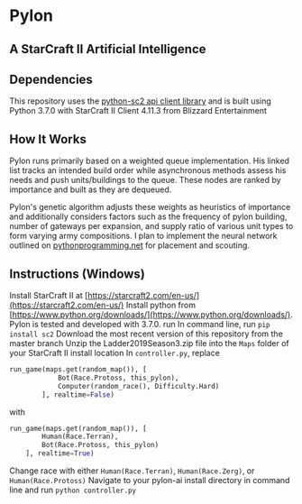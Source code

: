 # Pylon
## A StarCraft II Artificial Intelligence

## Dependencies
This repository uses the [python-sc2 api client library](https://github.com/Dentosal/python-sc2) and is built using Python 3.7.0 with StarCraft II Client 4.11.3 from Blizzard Entertainment

## How It Works
Pylon runs primarily based on a weighted queue implementation. His linked list tracks an intended build order while asynchronous methods assess his needs and push units/buildings to the queue. These nodes are ranked by importance and built as they are dequeued. 

Pylon's genetic algorithm adjusts these weights as heuristics of importance and additionally considers factors such as the frequency of pylon building, number of gateways per expansion, and supply ratio of various unit types to form varying army compositions. I plan to implement the neural network outlined on [pythonprogramming.net](pythonprogramming.net) for placement and scouting.

## Instructions (Windows)
Install StarCraft II at [https://starcraft2.com/en-us/](https://starcraft2.com/en-us/)
Install python from [https://www.python.org/downloads/](https://www.python.org/downloads/). Pylon is tested and developed with 3.7.0. run 
In command line, run `pip install sc2`
Download the most recent version of this repository from the master branch
Unzip the Ladder2019Season3.zip file into the `Maps` folder of your StarCraft II install location
In `controller.py`, replace 
```python
run_game(maps.get(random_map()), [
			Bot(Race.Protoss, this_pylon),
			Computer(random_race(), Difficulty.Hard)
		], realtime=False)
```
with
```python
run_game(maps.get(random_map()), [
		Human(Race.Terran),
		Bot(Race.Protoss, this_pylon)
	], realtime=True)
```
Change race with either `Human(Race.Terran)`, `Human(Race.Zerg)`, or `Human(Race.Protoss)`
Navigate to your pylon-ai install directory in command line and run `python controller.py`
